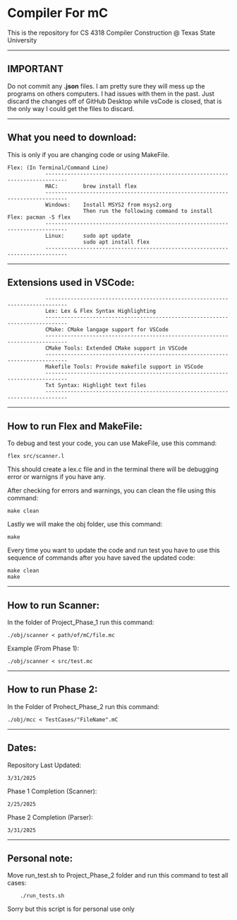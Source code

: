 # Compiler For mC

This is the repository for CS 4318 Compiler Construction @ Texas State University
_______________________________________________________________________________________________________________

## **IMPORTANT**

Do not commit any **.json** files. I am pretty sure they will mess up the programs on others computers. I had issues with them in the past. Just discard the changes off of GitHub Desktop while vsCode is closed, that is the only way I could get the files to discard.
_______________________________________________________________________________________________________________

## What you need to download:
This is only if you are changing code or using MakeFile.

    Flex: (In Terminal/Command Line)
                -----------------------------------------------------------------------------
                MAC:        brew install flex
                -----------------------------------------------------------------------------
                Windows:    Install MSYS2 from msys2.org
                            Then run the following command to install Flex: pacman -S flex
                -----------------------------------------------------------------------------
                Linux:      sudo apt update
                            sudo apt install flex
                -----------------------------------------------------------------------------

_______________________________________________________________________________________________________________       
        

## Extensions used in VSCode:
                -----------------------------------------------------------------------------
                Lex: Lex & Flex Syntax Highlighting
                -----------------------------------------------------------------------------
                CMake: CMake langage support for VSCode
                -----------------------------------------------------------------------------
                CMake Tools: Extended CMake support in VSCode
                -----------------------------------------------------------------------------
                Makefile Tools: Provide makefile support in VSCode
                -----------------------------------------------------------------------------
                Txt Syntax: Highlight text files
                -----------------------------------------------------------------------------

_______________________________________________________________________________________________________________


## How to run Flex and MakeFile:
To debug and test your code, you can use MakeFile, use this command:

    flex src/scanner.l
    
This should create a lex.c file and in the terminal there will be debugging error or warnigns if you have any.

After checking for errors and warnings, you can clean the file using this command:

    make clean

Lastly we will make the obj folder, use this command:

    make

Every time you want to update the code and run test you have to use this sequence of commands after you have saved the updated code:

    make clean
    make

_______________________________________________________________________________________________________________ 


## How to run Scanner:
In the folder of Project_Phase_1 run this command:

    ./obj/scanner < path/of/mC/file.mc
    
Example (From Phase 1):

    ./obj/scanner < src/test.mc

_______________________________________________________________________________________________________________ 


## How to run Phase 2:
In the Folder of Prohect_Phase_2 run this command:

    ./obj/mcc < TestCases/"FileName".mC

_______________________________________________________________________________________________________________ 

## Dates:
Repository Last Updated: 

    3/31/2025
    
Phase 1 Completion (Scanner): 

    2/25/2025

Phase 2 Completion (Parser): 

    3/31/2025

_______________________________________________________________________________________________________________ 


## Personal note:

Move run_test.sh to Project_Phase_2 folder and run this command to test all cases:

        ./run_tests.sh

Sorry but this script is for personal use only
